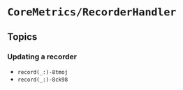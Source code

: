 # ``CoreMetrics/RecorderHandler``

## Topics

### Updating a recorder

- ``record(_:)-8tmoj``
- ``record(_:)-8ck98``
